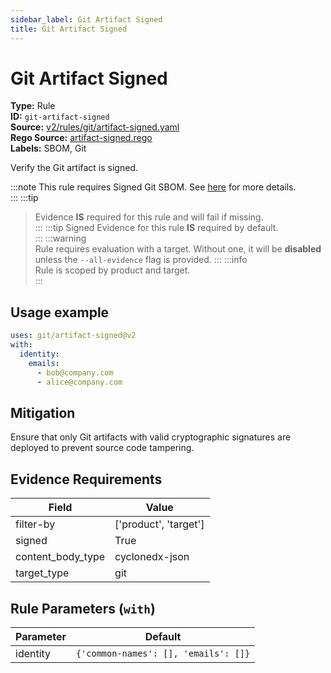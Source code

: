 ```yaml
---
sidebar_label: Git Artifact Signed
title: Git Artifact Signed
---  
```

# Git Artifact Signed  
**Type:** Rule  
**ID:** `git-artifact-signed`  
**Source:** [v2/rules/git/artifact-signed.yaml](https://github.com/scribe-public/sample-policies/blob/main/v2/rules/git/artifact-signed.yaml)  
**Rego Source:** [artifact-signed.rego](https://github.com/scribe-public/sample-policies/blob/main/v2/rules/git/artifact-signed.rego)  
**Labels:** SBOM, Git  

Verify the Git artifact is signed.

:::note 
This rule requires Signed Git SBOM. See [here](/docs/valint/sbom) for more details.  
::: 
:::tip 
> Evidence **IS** required for this rule and will fail if missing.  
::: 
:::tip 
Signed Evidence for this rule **IS** required by default.  
::: 
:::warning  
Rule requires evaluation with a target. Without one, it will be **disabled** unless the `--all-evidence` flag is provided.
::: 
:::info  
Rule is scoped by product and target.  
:::  

## Usage example

```yaml
uses: git/artifact-signed@v2
with:
  identity:
    emails:
      - bob@company.com
      - alice@company.com
```

## Mitigation  
Ensure that only Git artifacts with valid cryptographic signatures are deployed to prevent source code tampering.


## Evidence Requirements  
| Field | Value |
|-------|-------|
| filter-by | ['product', 'target'] |
| signed | True |
| content_body_type | cyclonedx-json |
| target_type | git |

## Rule Parameters (`with`)  
| Parameter | Default |
|-----------|---------|
| identity | `{'common-names': [], 'emails': []}` |

